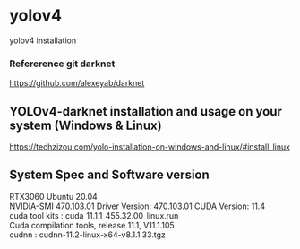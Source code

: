 # yolov4
yolov4 installation

### Refererence git darknet
https://github.com/alexeyab/darknet

## YOLOv4-darknet installation and usage on your system (Windows & Linux)
https://techzizou.com/yolo-installation-on-windows-and-linux/#install_linux

## System Spec and Software version<br/>
RTX3060 Ubuntu 20.04 <br/>
NVIDIA-SMI 470.103.01   Driver Version: 470.103.01   CUDA Version: 11.4 <br/>
   cuda tool kits : cuda_11.1.1_455.32.00_linux.run <br/>
Cuda compilation tools, release 11.1, V11.1.105 <br/>
   cudnn : cudnn-11.2-linux-x64-v8.1.1.33.tgz <br/>

